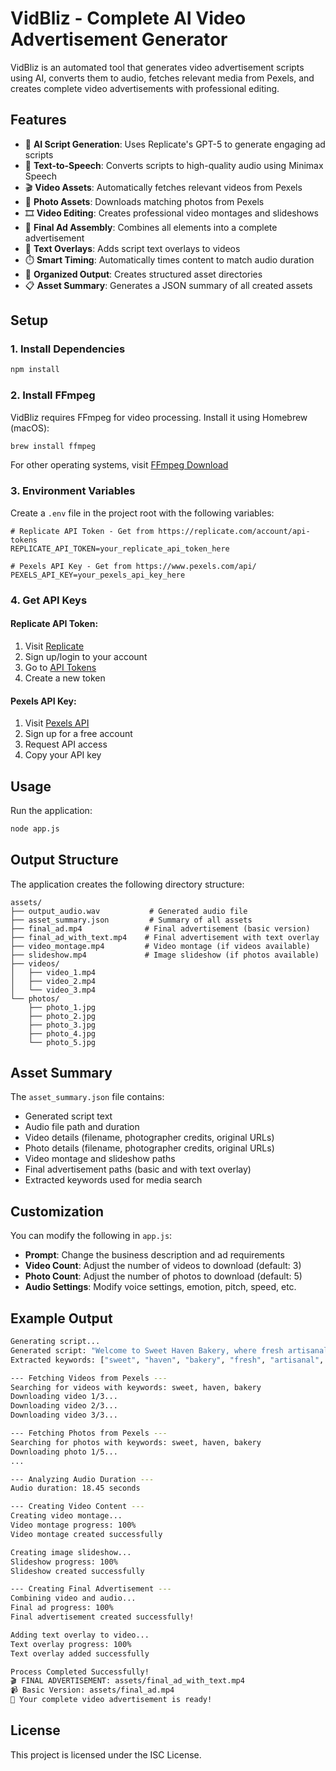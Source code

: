 # VidBliz - Complete AI Video Advertisement Generator

VidBliz is an automated tool that generates video advertisement scripts using AI, converts them to audio, fetches relevant media from Pexels, and creates complete video advertisements with professional editing.

## Features

- 🤖 **AI Script Generation**: Uses Replicate's GPT-5 to generate engaging ad scripts
- 🎵 **Text-to-Speech**: Converts scripts to high-quality audio using Minimax Speech
- 🎬 **Video Assets**: Automatically fetches relevant videos from Pexels
- 📸 **Photo Assets**: Downloads matching photos from Pexels
- 🎞️ **Video Editing**: Creates professional video montages and slideshows
- 🎯 **Final Ad Assembly**: Combines all elements into a complete advertisement
- 📝 **Text Overlays**: Adds script text overlays to videos
- ⏱️ **Smart Timing**: Automatically times content to match audio duration
- 📁 **Organized Output**: Creates structured asset directories
- 📋 **Asset Summary**: Generates a JSON summary of all created assets

## Setup

### 1. Install Dependencies

```bash
npm install
```

### 2. Install FFmpeg

VidBliz requires FFmpeg for video processing. Install it using Homebrew (macOS):

```bash
brew install ffmpeg
```

For other operating systems, visit [FFmpeg Download](https://ffmpeg.org/download.html)

### 3. Environment Variables

Create a `.env` file in the project root with the following variables:

```env
# Replicate API Token - Get from https://replicate.com/account/api-tokens
REPLICATE_API_TOKEN=your_replicate_api_token_here

# Pexels API Key - Get from https://www.pexels.com/api/
PEXELS_API_KEY=your_pexels_api_key_here
```

### 4. Get API Keys

#### Replicate API Token:

1. Visit [Replicate](https://replicate.com)
2. Sign up/login to your account
3. Go to [API Tokens](https://replicate.com/account/api-tokens)
4. Create a new token

#### Pexels API Key:

1. Visit [Pexels API](https://www.pexels.com/api/)
2. Sign up for a free account
3. Request API access
4. Copy your API key

## Usage

Run the application:

```bash
node app.js
```

## Output Structure

The application creates the following directory structure:

```
assets/
├── output_audio.wav           # Generated audio file
├── asset_summary.json         # Summary of all assets
├── final_ad.mp4              # Final advertisement (basic version)
├── final_ad_with_text.mp4    # Final advertisement with text overlay
├── video_montage.mp4         # Video montage (if videos available)
├── slideshow.mp4             # Image slideshow (if photos available)
├── videos/
│   ├── video_1.mp4
│   ├── video_2.mp4
│   └── video_3.mp4
└── photos/
    ├── photo_1.jpg
    ├── photo_2.jpg
    ├── photo_3.jpg
    ├── photo_4.jpg
    └── photo_5.jpg
```

## Asset Summary

The `asset_summary.json` file contains:

- Generated script text
- Audio file path and duration
- Video details (filename, photographer credits, original URLs)
- Photo details (filename, photographer credits, original URLs)
- Video montage and slideshow paths
- Final advertisement paths (basic and with text overlay)
- Extracted keywords used for media search

## Customization

You can modify the following in `app.js`:

- **Prompt**: Change the business description and ad requirements
- **Video Count**: Adjust the number of videos to download (default: 3)
- **Photo Count**: Adjust the number of photos to download (default: 5)
- **Audio Settings**: Modify voice settings, emotion, pitch, speed, etc.

## Example Output

```bash
Generating script...
Generated script: "Welcome to Sweet Haven Bakery, where fresh artisanal pastries meet warm hospitality..."
Extracted keywords: ["sweet", "haven", "bakery", "fresh", "artisanal", "pastries", "warm"]

--- Fetching Videos from Pexels ---
Searching for videos with keywords: sweet, haven, bakery
Downloading video 1/3...
Downloading video 2/3...
Downloading video 3/3...

--- Fetching Photos from Pexels ---
Searching for photos with keywords: sweet, haven, bakery
Downloading photo 1/5...
...

--- Analyzing Audio Duration ---
Audio duration: 18.45 seconds

--- Creating Video Content ---
Creating video montage...
Video montage progress: 100%
Video montage created successfully

Creating image slideshow...
Slideshow progress: 100%
Slideshow created successfully

--- Creating Final Advertisement ---
Combining video and audio...
Final ad progress: 100%
Final advertisement created successfully!

Adding text overlay to video...
Text overlay progress: 100%
Text overlay added successfully

Process Completed Successfully!
🎬 FINAL ADVERTISEMENT: assets/final_ad_with_text.mp4
📹 Basic Version: assets/final_ad.mp4
🎉 Your complete video advertisement is ready!
```

## License

This project is licensed under the ISC License.
